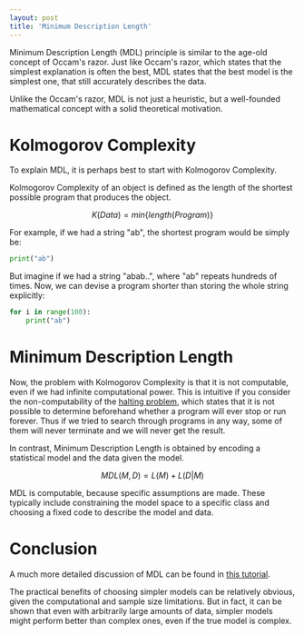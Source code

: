 ```yaml
---
layout: post
title: 'Minimum Description Length'
---
```


Minimum Description Length (MDL) principle is similar to the age-old concept of Occam's razor. Just like Occam's razor, which states that the simplest explanation is often the best, MDL states that the best model is the simplest one, that still accurately describes the data.

Unlike the Occam's razor, MDL is not just a heuristic, but a well-founded mathematical concept with a solid theoretical motivation.

# Kolmogorov Complexity
To explain MDL, it is perhaps best to start with Kolmogorov Complexity.

Kolmogorov Complexity of an object is defined as the length of the shortest possible program that produces the object.

$$
K(Data) = min\{length(Program)\}
$$

For example, if we had a string "ab", the shortest program would be simply be:

```python
print("ab") 
```

But imagine if we had a string "abab..", where "ab" repeats hundreds of times. Now, we can devise a program shorter than storing the whole string explicitly:

```python
for i in range(100):
    print("ab")
```

# Minimum Description Length

Now, the problem with Kolmogorov Complexity is that it is not computable, even if we had infinite computational power. This is intuitive if you consider the non-computability of the [halting problem](https://en.wikipedia.org/wiki/Halting_problem), which states that it is not possible to determine beforehand whether a program will ever stop or run forever. Thus if we tried to search through programs in any way, some of them will never terminate and we will never get the result.

In contrast, Minimum Description Length is obtained by encoding a statistical model and the data given the model.

$$
MDL(M, D) = L(M) + L(D|M)
$$

MDL is computable, because specific assumptions are made. These typically include constraining the model space to a specific class and choosing a fixed code to describe the model and data.

# Conclusion
A much more detailed discussion of MDL can be found in [this tutorial](https://arxiv.org/pdf/math/0406077.pdf).

The practical benefits of choosing simpler models can be relatively obvious, given the computational and sample size limitations. But in fact, it can be shown that even with arbitrarily large amounts of data, simpler models might perform better than complex ones, even if the true model is complex.